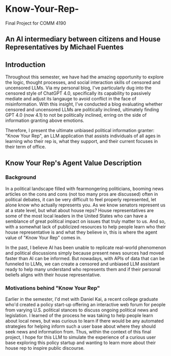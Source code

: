# Know-Your-Rep-
Final Project for COMM 4190

## **An AI intermediary between citizens and House Representatives by Michael Fuentes**

## **Introduction**

Throughout this semester, we have had the amazing opportunity to explore the logic, thought processes, and social interaction skills of censored and uncensored LLMs. Via my personal blog, I've particularly dug into the censored style of ChatGPT 4.0, specifically its capability to passively mediate and adjust its langauge to avoid conflict in the face of misinformation. With this insight, I've conducted a blog evaluating whether censored and uncensored LLMs are politically inclined, ultimately finding GPT 4.0 (now 4.1) to not be politically inclined, erring on the side of information granting above emotions. 

Therefore, I present the ultimate unbiased political information granter: "Know Your Rep", an LLM application that assists individuals of all ages in learning who their rep is, what they support, and their current focuses in their term of office.

## **Know Your Rep's Agent Value Description**

### **Background**

In a political landscape filled with fearmongering politicians, booming news articles on the cons and cons (not too many pros are discussed) often in political debates, it can be very difficult to feel properly represented, let alone know who actually represents you. As we know senators represent us at a state level, but what about house reps? House representatives are some of the most local leaders in the United States who can have a semblance of great political impact on issues that truly matter to us. And so, with a somewhat lack of publicized resources to help people learn who their house representative is and what they believe in, this is where the agent value of "Know Your Rep" comes in. 

In the past, I believe AI has been unable to replicate real-world phenomenon and political discussions simply because present news sources had moved faster than AI can be informed. But nowadays, with APIs of data that can be funneled to LLMs, we can create a censored and unbiased LLM assistant ready to help many understand who represents them and if their personal beliefs aligns with their house representative.

### **Motivations behind "Know Your Rep"**

Earlier in the semester, I'd met with Daniel Kai, a recent college graduate who'd created a policy start-up offering an interactive web forum for people from varying U.S. political stances to discuss ongoing political news and legislation. I learned of the process he was taking to help people learn about local news, but was curious to learn if there would be any automated strategies for helping inform such a user base about where they should seek news and information from. Thus, within the context of this final project, I hope for this LLM to simulate the experience of a curious user base exploring this policy startup and wanting to learn more about their house rep to inspire public discourse.

